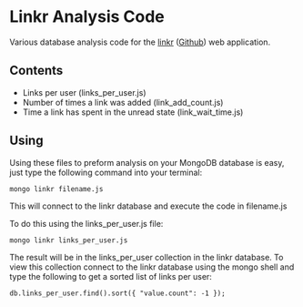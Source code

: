 # Linkr Analysis Code #

Various database analysis code for the [linkr](http://linkr.cc) ([Github](https://github.com/patrickmccoy/linkr)) web application.

## Contents ##

- Links per user (links_per_user.js)
- Number of times a link was added (link_add_count.js)
- Time a link has spent in the unread state (link_wait_time.js)

## Using ##

Using these files to preform analysis on your MongoDB database is easy, just type the following command into your terminal:

	mongo linkr filename.js
 
This will connect to the linkr database and execute the code in filename.js

To do this using the links_per_user.js file:

	mongo linkr links_per_user.js

The result will be in the links_per_user collection in the linkr database.  To view this collection connect to the linkr database using the mongo shell and type the following to get a sorted list of links per user:

	db.links_per_user.find().sort({ "value.count": -1 });

